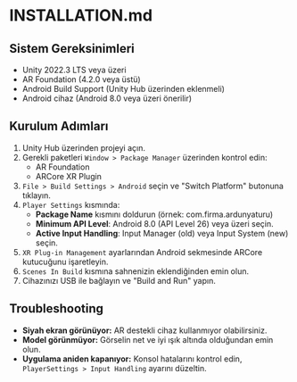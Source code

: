 # INSTALLATION.md

## Sistem Gereksinimleri

- Unity 2022.3 LTS veya üzeri
- AR Foundation (4.2.0 veya üstü)
- Android Build Support (Unity Hub üzerinden eklenmeli)
- Android cihaz (Android 8.0 veya üzeri önerilir)

## Kurulum Adımları

1. Unity Hub üzerinden projeyi açın.
2. Gerekli paketleri `Window > Package Manager` üzerinden kontrol edin:
   - AR Foundation
   - ARCore XR Plugin
3. `File > Build Settings > Android` seçin ve "Switch Platform" butonuna tıklayın.
4. `Player Settings` kısmında:
   - **Package Name** kısmını doldurun (örnek: com.firma.ardunyaturu)
   - **Minimum API Level**: Android 8.0 (API Level 26) veya üzeri seçin.
   - **Active Input Handling**: Input Manager (old) veya Input System (new) seçin.
5. `XR Plug-in Management` ayarlarından Android sekmesinde ARCore kutucuğunu işaretleyin.
6. `Scenes In Build` kısmına sahnenizin eklendiğinden emin olun.
7. Cihazınızı USB ile bağlayın ve "Build and Run" yapın.

## Troubleshooting

- **Siyah ekran görünüyor:** AR destekli cihaz kullanmıyor olabilirsiniz.
- **Model görünmüyor:** Görselin net ve iyi ışık altında olduğundan emin olun.
- **Uygulama aniden kapanıyor:** Konsol hatalarını kontrol edin, `PlayerSettings > Input Handling` ayarını düzeltin.